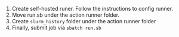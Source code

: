 1. Create self-hosted runer. Follow the instructions to config runner.
1. Move run.sb under the action runner folder.
1. Create `slurm_history` folder under the action runner folder
1. Finally, submit job via `sbatch run.sb`
